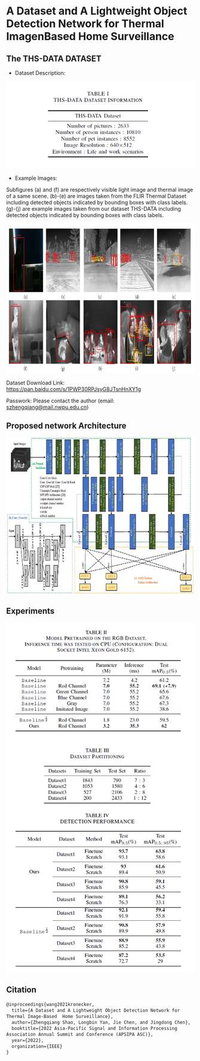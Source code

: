 # A Dataset and A Lightweight Object Detection Network for Thermal ImagenBased Home Surveillance

##  The THS-DATA DATASET
+ Dataset Description:

<div align=center>
<img src="https://github.com/Sohna-Ctrl/A-Dataset-and-A-Lightweight-Object-Detection-Network-for-Thermal-Image-Based-Home-Surveillance/blob/main/images/dataset_description.png" />
</div>

+ Example Images:

Subfigures (a) and (f) are respectively visible light image and thermal image of a same scene. (b)-(e) are  images taken from the FLIR Thermal Dataset including detected objects indicated by bounding boxes with class labels. (g)-(j) are example images taken from our dataset THS-DATA including detected objects indicated by bounding boxes with  class labels.

<div align=center>
<img src="https://github.com/Sohna-Ctrl/A-Dataset-and-A-Lightweight-Object-Detection-Network-for-Thermal-Image-Based-Home-Surveillance/blob/main/images/dataset_img.jpg"  width="700" height="400" />
</div>

Dataset Download Link: https://pan.baidu.com/s/1PWP30RPJsyG8JTsnHnXY1g 
<!-- l42s -->
Passwork: Please contact the author (email: szhengqiang@mail.nwpu.edu.cn)

## Proposed network Architecture

<div align=center>
<img src="https://github.com/Sohna-Ctrl/A-Dataset-and-A-Lightweight-Object-Detection-Network-for-Thermal-Image-Based-Home-Surveillance/blob/main/images/model_new.jpg"  width="740" height="420" />
</div>

## Experiments

<div align=center>
<img src="https://github.com/Sohna-Ctrl/A-Dataset-and-A-Lightweight-Object-Detection-Network-for-Thermal-Image-Based-Home-Surveillance/blob/main/images/exp1.png" />
</div>

<div align=center>
<img src="https://github.com/Sohna-Ctrl/A-Dataset-and-A-Lightweight-Object-Detection-Network-for-Thermal-Image-Based-Home-Surveillance/blob/main/images/exp2.png" />
</div>

## Citation
<div class="snippet" markdown="1">

```
@inproceedings{wang2021kronecker,
  title={A Dataset and A Lightweight Object Detection Network for Thermal Image-Based  Home Surveillance},
  author={Zhengqiang Shao, Longbin Yan, Jie Chen, and Jingdong Chen},
  booktitle={2022 Asia-Pacific Signal and Information Processing Association Annual Summit and Conference (APSIPA ASC)},
  year={2022},
  organization={IEEE}
}
```

</div>

